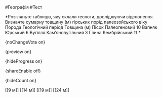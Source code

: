 #Географія #Тест

*Розгляньте таблицю, яку склали геологи, досліджуючи відслонення. Визначте сумарну товщину (м) гірських порід палеозойського віку    Порода Геологічний   період Товщина (м)   Пісок Палеогеновий 10   Вапняк Юрський 6   Вугілля Кам’яновугільний 3   Глина Кембрійcький 11   *

{noChangeVote on}

{preview on}

{hideProgress on}

{shareEnable off}

{hideCount on}

[[9 м]]
[[14 м]]
[[19 м]]
[[24 м]]
